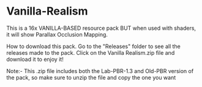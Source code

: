# Vanilla-Realism
This is a 16x VANILLA-BASED resource pack BUT when used with shaders, it will show Parallax Occlusion Mapping.

How to download this pack.
Go to the "Releases" folder to see all the releases made to the pack.
Click on the Vanilla Realism.zip file and download it to enjoy it!

Note:- This .zip file includes both the Lab-PBR-1.3 and Old-PBR version of the pack, so make sure to unzip the file and copy the one you want
